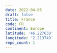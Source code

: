 ```yaml
---
date: 2022-04-05
draft: false
title: France
code: FR
continent: Europe
latitude: '46.227638'
longitude: '2.213749'
repo_count: 1
---
```



